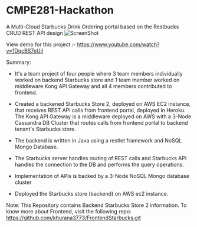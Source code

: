 # CMPE281-Hackathon
A Multi-Cloud Starbucks Drink Ordering portal based on the Restbucks CRUD REST API design 
![ScreenShot](https://raw.github.com/khurana3773/FrontendStarbucks/master/starbucks_stores.png)

View demo for this project :- https://www.youtube.com/watch?v=1DqcBS7eUiI

Summary: 

- It's a team project of four people where 3 team members individually worked on backend Starbucks store and 1 team member worked on middleware Kong API Gateway and all 4 members contributed to frontend.

- Created a backened Starbucks Store 2, deployed on AWS EC2 instance, that receives REST API calls from frontend portal, deployed in Heroku. The Kong API Gateway is a middleware deployed on AWS with a 3-Node Cassandra DB Cluster that routes calls from frontend portal to backend tenant's Starbucks store.

- The backend is written in Java using a restlet framework and NoSQL Mongo Database.

- The Starbucks server handles routing of REST calls and Starbucks API handles the connection to the DB and performs the query operations.

- Implementation of APIs is backed by a 3-Node NoSQL Mongo database cluster

- Deployed the Starbucks store (backend) on AWS ec2 instance.


Note: This Repository contains Backend Starbucks Store 2 information. To know more about Frontend, visit the following repo: https://github.com/khurana3773/FrontendStarbucks.git
